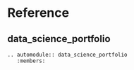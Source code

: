 # Reference

## data_science_portfolio

```{eval-rst}
.. automodule:: data_science_portfolio
   :members:
```

